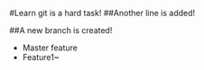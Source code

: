 #Learn git is a hard task!
##Another line is added!

##A new branch is created!
+ Master feature
+ Feature1~
